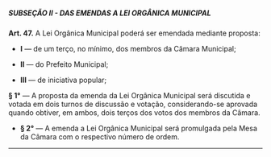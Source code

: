 ##### SUBSEÇÃO II - DAS EMENDAS A LEI ORGÂNICA MUNICIPAL


**Art. 47.** A Lei Orgânica Municipal poderá ser emendada mediante proposta:

- **I** — de um terço, no mínimo, dos membros da Câmara Municipal;

- **II** — do Prefeito Municipal;

- **III** — de iniciativa popular;

**§ 1°** — A proposta da emenda da Lei Orgânica Municipal será discutida e votada em dois turnos de discussão e votação, considerando-se aprovada quando obtiver, em ambos, dois terços dos votos dos membros da Câmara.

- **§ 2°** — A emenda a Lei Orgânica Municipal será promulgada pela Mesa da Câmara com o respectivo número de ordem.

---